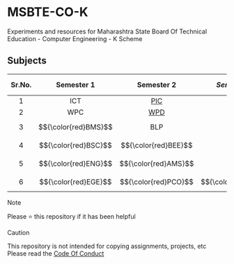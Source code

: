 # MSBTE-CO-K
Experiments and resources for Maharashtra State Board Of Technical Education - Computer Engineering - K Scheme

## Subjects
| Sr.No. | Semester 1               | Semester 2               | _Semester 3_             | Semester 4               | Semester 5               | Semester 6               |
|:------:|:------------------------:|:------------------------:|:------------------------:|:------------------------:|:------------------------:|:------------------------:|
| 1      | ICT                      | [PIC](Semester%202/PIC)  | [OPP](Semester%203/OPP/) |                          |                          |                          |
| 2      | WPC                      | [WPD](Semester%202/WPD)  | [DSU](Semester%203/DSU/) |                          |                          |                          |
| 3      | $${\color{red}BMS}$$     | BLP                      | [DMS](Semester%203/DMS/) |                          |                          |                          |
| 4      | $${\color{red}BSC}$$     | $${\color{red}BEE}$$     | [CGR](Semester%203/CGR/) |                          |                          |                          |
| 5      | $${\color{red}ENG}$$     | $${\color{red}AMS}$$     | DTE                      |                          |                          |                          |
| 6      | $${\color{red}EGE}$$     | $${\color{red}PCO}$$     | $${\color{red}EIC}$$     |                          |                          |                          |

> [!NOTE]
> Please ⭐ this repository if it has been helpful

> [!CAUTION]
> This repository is not intended for copying assignments, projects, etc\
> Please read the [Code Of Conduct](CODE_OF_CONDUCT.md)

